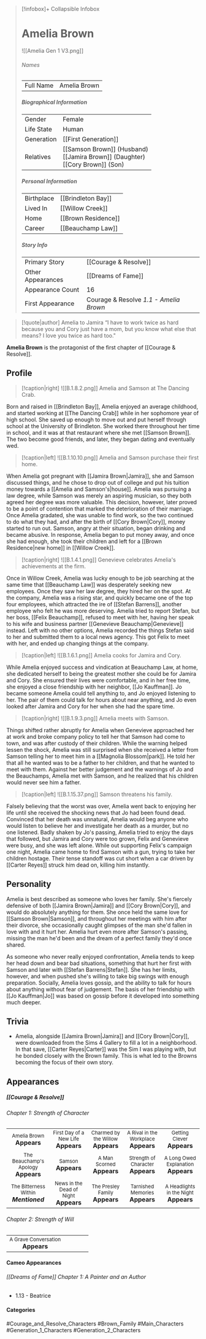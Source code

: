 > [!infobox]+ Collapsible Infobox
> # Amelia Brown
> ![[Amelia Gen 1 V3.png]] 
> ###### Names 
> |   |   | 
> | ---- | ---- | 
> | Full Name | Amelia Brown | 
>
> ##### Biographical Information
> |   |   | 
> | ---- | ---- | 
> | Gender | Female | 
> | Life State | Human |
> | Generation | [[First Generation]] |
> | Relatives | [[Samson Brown]] (Husband)<br>[[Jamira Brown]] (Daughter)<br>[[Cory Brown]] (Son)|
> 
> ##### Personal Information
> |   |   | 
> | ---- | ---- | 
> | Birthplace | [[Brindleton Bay]] | 
> | Lived In | [[Willow Creek]] | 
> | Home | [[Brown Residence]] | 
> | Career | [[Beauchamp Law]] | 
> 
> ##### Story Info
> |   |   | 
> | ---- | ---- | 
> | Primary Story | [[Courage & Resolve]] | 
> | Other Appearances | [[Dreams of Fame]] | 
> | Appearance Count | 16 | 
> | First Appearance | Courage & Resolve *1.1 - Amelia Brown*

> [!quote|author] Amelia to Jamira
> “I have to work twice as hard because you and Cory just have a mom, but you know what else that means? I love you twice as hard too."

**Amelia Brown** is the protagonist of the first chapter of [[Courage & Resolve]].

## Profile
> [!caption|right]
> ![[B.1.8.2.png]] 
> Amelia and Samson at The Dancing Crab.

Born and raised in [[Brindleton Bay]], Amelia enjoyed an average childhood, and started working at [[The Dancing Crab]] while in her sophomore year of high school. She saved up enough to move out and put herself through school at the University of Brindleton. She worked there throughout her time in school, and it was at that restaurant where she met [[Samson Brown]]. The two become good friends, and later, they began dating and eventually wed.

> [!caption|left]
> ![[B.1.10.10.png]] 
> Amelia and Samson purchase their first home.

When Amelia got pregnant with [[Jamira Brown|Jamira]], she and Samson discussed things, and he chose to drop out of college and put his tuition money towards a [[Amelia and Samson's|house]]. Amelia was pursuing a law degree, while Samson was merely an aspiring musician, so they both agreed her degree was more valuable. This decision, however, later proved to be a point of contention that marked the deterioration of their marriage. Once Amelia gradated, she was unable to find work, so the two continued to do what they had, and after the birth of [[Cory Brown|Cory]], money started to run out. Samson, angry at their situation, began drinking and became abusive. In response, Amelia began to put money away, and once she had enough, she took their children and left for a [[Brown Residence|new home]] in [[Willow Creek]].

> [!caption|right]
> ![[B.1.4.1.png]] 
> Genevieve celebrates Amelia's achievements at the firm.

Once in Willow Creek, Amelia was lucky enough to be job searching at the same time that [[Beauchamp Law]] was desperately seeking new employees. Once they saw her law degree, they hired her on the spot. At the company, Amelia was a rising star, and quickly became one of the top four employees, which attracted the ire of [[Stefan Barrens]], another employee who felt he was more deserving. Amelia tried to report Stefan, but her boss, [[Felix Beauchamp]], refused to meet with her, having her speak to his wife and business partner [[Genevieve Beauchamp|Genevieve]] instead. Left with no other options, Amelia recorded the things Stefan said to her and submitted them to a local news agency. This got Felix to meet with her, and ended up changing things at the company.

> [!caption|left]
> ![[B.1.6.1.png]] 
> Amelia cooks for Jamira and Cory.

While Amelia enjoyed success and vindication at Beauchamp Law, at home, she dedicated herself to being the greatest mother she could be for Jamira and Cory. She ensured their lives were comfortable, and in her free time, she enjoyed a close friendship with her neighbor, [[Jo Kauffman]]. Jo became someone Amelia could tell anything to, and Jo enjoyed listening to her. The pair of them could talk for hours about near anything, and Jo even looked after Jamira and Cory for her when she had the spare time.

> [!caption|right]
> ![[B.1.9.3.png]] 
> Amelia meets with Samson.

Things shifted rather abruptly for Amelia when Genevieve approached her at work and broke company policy to tell her that Samson had come to town, and was after custody of their children. While the warning helped lessen the shock, Amelia was still surprised when she received a letter from Samson telling her to meet him in a [[Magnolia Blossom|park]]. He told her that all he wanted was to be a father to her children, and that he wanted to meet with them. Against her better judgement and the warnings of Jo and the Beauchamps, Amelia met with Samson, and he realized that his children would never see him a father.

> [!caption|left]
> ![[B.1.15.37.png]] 
> Samson threatens his family.

Falsely believing that the worst was over, Amelia went back to enjoying her life until she received the shocking news that Jo had been found dead. Convinced that her death was unnatural, Amelia would beg anyone who would listen to believe her and investigate her death as a murder, but no one listened. Badly shaken by Jo's passing, Amelia tried to enjoy the days that followed, but Jamira and Cory were too grown, Felix and Genevieve were busy, and she was left alone. While out supporting Felix's campaign one night, Amelia came home to find Samson with a gun, trying to take her children hostage. Their tense standoff was cut short when a car driven by [[Carter Reyes]] struck him dead on, killing him instantly.

## Personality
Amelia is best described as someone who loves her family. She's fiercely defensive of both [[Jamira Brown|Jamira]] and [[Cory Brown|Cory]], and would do absolutely anything for them. She once held the same love for [[Samson Brown|Samson]], and throughout her meetings with him after their divorce, she occasionally caught glimpses of the man she'd fallen in love with and it hurt her. Amelia hurt even more after Samson's passing, missing the man he'd been and the dream of a perfect family they'd once shared.

As someone who never really enjoyed confrontation, Amelia tends to keep her head down and bear bad situations, something that hurt her first with Samson and later with [[Stefan Barrens|Stefan]]. She has her limits, however, and when pushed she's willing to take big swings with enough preparation. Socially, Amelia loves gossip, and the ability to talk for hours about anything without fear of judgement. The basis of her friendship with [[Jo Kauffman|Jo]] was based on gossip before it developed into something much deeper.

## Trivia
- Amelia, alongside [[Jamira Brown|Jamira]] and [[Cory Brown|Cory]], were downloaded from the Sims 4 Gallery to fill a lot in a neighborhood. In that save, [[Carter Reyes|Carter]] was the Sim I was playing with, but he bonded closely with the Brown family. This is what led to the Browns becoming the focus of their own story.

## Appearances
##### [[Courage & Resolve]]
###### Chapter 1: Strength of Character

| | | | | |
| ------------------------------------------------------------- | -------------------------------------------- | ------------------------------------------ | --------------------------------------------- | ----------------------------------- |
| <center><font size=2>Amelia Brown<br><font size=3>**Appears** |<center><font size=2>First Day of a New Life<br><font size=3>**Appears** | <center><font size=2>Charmed by the Willow<br><font size=3>**Appears** | <center><font size=2>A Rival in the Workplace<br><font size=3>**Appears** | <center><font size=2>Getting Clever<br><font size=3>**Appears** 
|<center><font size=2>The Beauchamp's Apology<br><font size=3>**Appears**| <center><font size=2>Samson<br><font size=3>**Appears** | <center><font size=2>A Man Scorned<br><font size=3>**Appears**  | <center><font size=2>Strength of Character<br><font size=3>**Appears**  |<center><font size=2>A Long Owed Explanation<br><font size=3>**Appears**  |
|<center><font size=2>The Bitterness Within<br><font size=3>***Mentioned***  | <center><font size=2>News in the Dead of Night<br><font size=3>**Appears** | <center><font size=2>The Presley Family<br><font size=3>**Appears**  | <center><font size=2>Tarnished Memories<br><font size=3>**Appears**  | <center><font size=2>A Headlights in the Night<br><font size=3>**Appears** |
###### Chapter 2: Strength of Will
|                                                                       |     |     |     |     |
| --------------------------------------------------------------------- | --- | --- | --- | --- |
| <center><font size=2>A Grave Conversation<br><font size=3>**Appears** |     |     |     |     |

#### Cameo Appearances
###### [[Dreams of Fame]] Chapter 1: A Painter and an Author
- 1.13 - Beatrice

#### Categories
#Courage_and_Resolve_Characters #Brown_Family #Main_Characters #Generation_1_Characters #Generation_2_Characters